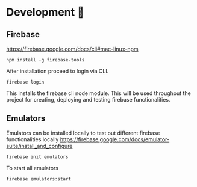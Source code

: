 # Development 🔧

## Firebase
https://firebase.google.com/docs/cli#mac-linux-npm
```
npm install -g firebase-tools
```
After installation proceed to login via CLI.
```
firebase login
```

This installs the firebase cli node module. This will be used throughout the project for creating, deploying and testing firebase functionalities.

## Emulators
Emulators can be installed locally to test out different firebase functionalities locally https://firebase.google.com/docs/emulator-suite/install_and_configure
```
firebase init emulators
```

To start all emulators
```
firebase emulators:start
```